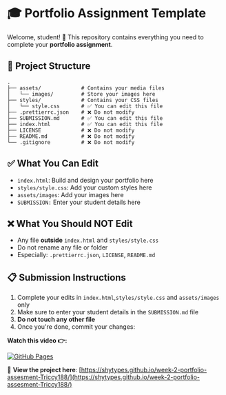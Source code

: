 # 🎓 Portfolio Assignment Template

Welcome, student! 👋
This repository contains everything you need to complete your **portfolio assignment**.

## 📁 Project Structure

```
.
├── assets/             # Contains your media files
│   └── images/         # Store your images here
├── styles/             # Contains your CSS files
│   └── style.css       # ✅ You can edit this file
├── .prettierrc.json    # ❌ Do not modify
├── SUBMISSION.md       # ✅ You can edit this file
├── index.html          # ✅ You can edit this file
├── LICENSE             # ❌ Do not modify
├── README.md           # ❌ Do not modify
└── .gitignore          # ❌ Do not modify
```

## ✅ What You Can Edit

- `index.html`: Build and design your portfolio here
- `styles/style.css`: Add your custom styles here
- `assets/images`: Add your images here
- `SUBMISSION:` Enter your student details here

## ❌ What You Should NOT Edit

- Any file **outside** `index.html` and `styles/style.css`
- Do not rename any file or folder
- Especially: `.prettierrc.json`, `LICENSE`, `README.md`

## 📋 Submission Instructions

1. Complete your edits in `index.html`,`styles/style.css` and `assets/images` only
2. Make sure to enter your student details in the `SUBMISSION.md` file
3. **Do not touch any other file**
4. Once you're done, commit your changes:

**Watch this video 👉:**


[![GitHub Pages](https://img.shields.io/badge/GitHub%20Pages-Live-green?logo=github)](https://shytypes.github.io/week-2-portfolio-assesment-Triccy188/)


🚀 **View the project here**: [https://shytypes.github.io/week-2-portfolio-assesment-Triccy188/](https://shytypes.github.io/week-2-portfolio-assesment-Triccy188/)
